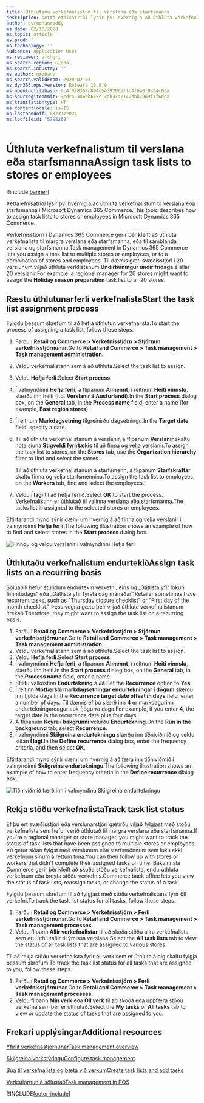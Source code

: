 ```yaml
---
title: Úthlutaðu verkefnalistum til verslana eða starfsmanna
description: Þetta efnisatriði lýsir því hvernig á að úthluta verkefnalistum til verslana eða starfsmanna í Microsoft Dynamics 365 Commerce.
author: gvrmohanreddy
ms.date: 02/10/2020
ms.topic: article
ms.prod: ''
ms.technology: ''
audience: Application User
ms.reviewer: v-chgri
ms.search.region: Global
ms.search.industry: ''
ms.author: gmohanv
ms.search.validFrom: 2020-02-03
ms.dyn365.ops.version: Release 10.0.9
ms.openlocfilehash: 0c4f028367c894c54392963ffc4f6a0f0c04c03a
ms.sourcegitcommit: 3cdc42346bb653c13ab33a7142dbb7969f1f6dda
ms.translationtype: HT
ms.contentlocale: is-IS
ms.lasthandoff: 03/31/2021
ms.locfileid: "5795262"
---
```

# <a name="assign-task-lists-to-stores-or-employees"></a><span data-ttu-id="8ad04-103">Úthluta verkefnalistum til verslana eða starfsmanna</span><span class="sxs-lookup"><span data-stu-id="8ad04-103">Assign task lists to stores or employees</span></span>

[!include [banner](includes/banner.md)]

<span data-ttu-id="8ad04-104">Þetta efnisatriði lýsir því hvernig á að úthluta verkefnalistum til verslana eða starfsmanna í Microsoft Dynamics 365 Commerce.</span><span class="sxs-lookup"><span data-stu-id="8ad04-104">This topic describes how to assign task lists to stores or employees in Microsoft Dynamics 365 Commerce.</span></span>

<span data-ttu-id="8ad04-105">Verkefnisstjórn í Dynamics 365 Commerce gerir þér kleift að úthluta verkefnalista til margra verslana eða starfsmanna, eða til samblanda verslana og starfsmanna.</span><span class="sxs-lookup"><span data-stu-id="8ad04-105">Task management in Dynamics 365 Commerce lets you assign a task list to multiple stores or employees, or to a combination of stores and employees.</span></span> <span data-ttu-id="8ad04-106">Til dæmis gæti svæðisstjóri í 20 verslunum viljað úthluta verklistanum **Undirbúningur undir frídaga** á allar 20 verslanir.</span><span class="sxs-lookup"><span data-stu-id="8ad04-106">For example, a regional manager for 20 stores might want to assign the **Holiday season preparation** task list to all 20 stores.</span></span>

## <a name="start-the-task-list-assignment-process"></a><span data-ttu-id="8ad04-107">Ræstu úthlutunarferli verkefnalista</span><span class="sxs-lookup"><span data-stu-id="8ad04-107">Start the task list assignment process</span></span>

<span data-ttu-id="8ad04-108">Fylgdu þessum skrefum til að hefja úthlutun verkefnalista.</span><span class="sxs-lookup"><span data-stu-id="8ad04-108">To start the process of assigning a task list, follow these steps.</span></span>

1. <span data-ttu-id="8ad04-109">Farðu í **Retail og Commerce \> Verkefnisstjórn \> Stjórnun verkefnisstjórnunar**.</span><span class="sxs-lookup"><span data-stu-id="8ad04-109">Go to **Retail and Commerce \> Task management \> Task management administration**.</span></span>
1. <span data-ttu-id="8ad04-110">Veldu verkefnalistann sem á að úthluta.</span><span class="sxs-lookup"><span data-stu-id="8ad04-110">Select the task list to assign.</span></span>
1. <span data-ttu-id="8ad04-111">Veldu **Hefja ferli**.</span><span class="sxs-lookup"><span data-stu-id="8ad04-111">Select **Start process**.</span></span>
1. <span data-ttu-id="8ad04-112">Í valmyndinni **Hefja ferli**, á flipanum **Almennt**, í reitnum **Heiti vinnslu**, slærðu inn heiti (t.d. **Verslanir á Austurlandi**).</span><span class="sxs-lookup"><span data-stu-id="8ad04-112">In the **Start process** dialog box, on the **General** tab, in the **Process name** field, enter a name (for example, **East region stores**).</span></span>
1. <span data-ttu-id="8ad04-113">Í reitnum **Markdagsetning** tilgreinirðu dagsetningu.</span><span class="sxs-lookup"><span data-stu-id="8ad04-113">In the **Target date** field, specify a date.</span></span>
1. <span data-ttu-id="8ad04-114">Til að úthluta verkefnalistanum á verslanir, á flipanum **Verslanir** skaltu nota síuna **Stigveldi fyrirtækis** til að finna og velja verslanir.</span><span class="sxs-lookup"><span data-stu-id="8ad04-114">To assign the task list to stores, on the **Stores** tab, use the **Organization hierarchy** filter to find and select the stores.</span></span>

    <span data-ttu-id="8ad04-115">Til að úthluta verkefnalistanum á starfsmenn, á flipanum **Starfskraftar** skaltu finna og velja starfsmennina.</span><span class="sxs-lookup"><span data-stu-id="8ad04-115">To assign the task list to employees, on the **Workers** tab, find and select the employees.</span></span>

1. <span data-ttu-id="8ad04-116">Veldu **Í lagi** til að hefja ferlið.</span><span class="sxs-lookup"><span data-stu-id="8ad04-116">Select **OK** to start the process.</span></span> <span data-ttu-id="8ad04-117">Verkefnalistinn er úthlutað til valinna verslana eða starfsmanna.</span><span class="sxs-lookup"><span data-stu-id="8ad04-117">The tasks list is assigned to the selected stores or employees.</span></span>

<span data-ttu-id="8ad04-118">Eftirfarandi mynd sýnir dæmi um hvernig á að finna og velja verslanir í valmyndinni **Hefja ferli**.</span><span class="sxs-lookup"><span data-stu-id="8ad04-118">The following illustration shows an example of how to find and select stores in the **Start process** dialog box.</span></span>

![Finndu og veldu verslanir í valmyndinni Hefja ferli](media/HQ-Assign-Tasks-Lists.png)

## <a name="assign-task-lists-on-a-recurring-basis"></a><span data-ttu-id="8ad04-120">Úthlutaðu verkefnalistum endurtekið</span><span class="sxs-lookup"><span data-stu-id="8ad04-120">Assign task lists on a recurring basis</span></span>

<span data-ttu-id="8ad04-121">Söluaðili hefur stundum endurtekin verkefni, eins og „Gátlista yfir lokun fimmtudags“ eða „Gátlista yfir fyrsta dag mánaðar“.</span><span class="sxs-lookup"><span data-stu-id="8ad04-121">Retailer sometimes have recurrent tasks, such as "Thursday closure checklist" or "First day of the month checklist."</span></span> <span data-ttu-id="8ad04-122">Þess vegna gætu þeir viljað úthluta verkefnalistanum ítrekað.</span><span class="sxs-lookup"><span data-stu-id="8ad04-122">Therefore, they might want to assign the task list on a recurring basis.</span></span>

1. <span data-ttu-id="8ad04-123">Farðu í **Retail og Commerce \> Verkefnisstjórn \> Stjórnun verkefnisstjórnunar**.</span><span class="sxs-lookup"><span data-stu-id="8ad04-123">Go to **Retail and Commerce \> Task management \> Task management administration**.</span></span>
1. <span data-ttu-id="8ad04-124">Veldu verkefnalistann sem á að úthluta.</span><span class="sxs-lookup"><span data-stu-id="8ad04-124">Select the task list to assign.</span></span>
1. <span data-ttu-id="8ad04-125">Veldu **Hefja ferli**.</span><span class="sxs-lookup"><span data-stu-id="8ad04-125">Select **Start process**.</span></span>
1. <span data-ttu-id="8ad04-126">Í valmyndinni **Hefja ferli**, á flipanum **Almennt**, í reitnum **Heiti vinnslu**, slærðu inn heiti.</span><span class="sxs-lookup"><span data-stu-id="8ad04-126">In the **Start process** dialog box, on the **General** tab, in the **Process name** field, enter a name.</span></span>
1. <span data-ttu-id="8ad04-127">Stilltu valkostinn **Endurtekning** á **Já**.</span><span class="sxs-lookup"><span data-stu-id="8ad04-127">Set the **Recurrence** option to **Yes**.</span></span>
1. <span data-ttu-id="8ad04-128">Í reitinn **Mótfærsla markdagsetningar endurtekningar í dögum** slærðu inn fjölda daga.</span><span class="sxs-lookup"><span data-stu-id="8ad04-128">In the **Recurrence target date offset in days** field, enter a number of days.</span></span> <span data-ttu-id="8ad04-129">Til dæmis ef þú slærð inn **4** er markdagurinn endurtekningardagur auk fjögurra daga.</span><span class="sxs-lookup"><span data-stu-id="8ad04-129">For example, if you enter **4**, the target date is the recurrence date plus four days.</span></span>
1. <span data-ttu-id="8ad04-130">Á flipanum **Keyra í bakgrunni** velurðu **Endurtekning**.</span><span class="sxs-lookup"><span data-stu-id="8ad04-130">On the **Run in the background** tab, select **Recurrence**.</span></span>
1. <span data-ttu-id="8ad04-131">Í valmyndinni **Skilgreina endurtekningu** slærðu inn tíðniviðmið og veldu síðan **Í lagi**.</span><span class="sxs-lookup"><span data-stu-id="8ad04-131">In the **Define recurrence** dialog box, enter the frequency criteria, and then select **OK**.</span></span>

<span data-ttu-id="8ad04-132">Eftirfarandi mynd sýnir dæmi um hvernig á að færa inn tíðniviðmið í valmyndinni **Skilgreina endurtekningu**.</span><span class="sxs-lookup"><span data-stu-id="8ad04-132">The following illustration shows an example of how to enter frequency criteria in the **Define recurrence** dialog box.</span></span>

![Tíðniviðmið færð inn í valmyndina Skilgreina endurtekningu](media/HQ-Assign-Tasks-Lists-Recurrently.png)

## <a name="track-task-list-status"></a><span data-ttu-id="8ad04-134">Rekja stöðu verkefnalista</span><span class="sxs-lookup"><span data-stu-id="8ad04-134">Track task list status</span></span>

<span data-ttu-id="8ad04-135">Ef þú ert svæðisstjóri eða verslunarstjóri gætirðu viljað fylgjast með stöðu verkefnalista sem hefur verið úthlutað til margra verslana eða starfsmanna.</span><span class="sxs-lookup"><span data-stu-id="8ad04-135">If you're a regional manager or store manager, you might want to track the status of task lists that have been assigned to multiple stores or employees.</span></span> <span data-ttu-id="8ad04-136">Þú getur síðan fylgst með verslunum eða starfsmönnum sem luku ekki verkefnum sínum á réttum tíma.</span><span class="sxs-lookup"><span data-stu-id="8ad04-136">You can then follow up with stores or workers that didn't complete their assigned tasks on time.</span></span> <span data-ttu-id="8ad04-137">Bakvinnsla Commerce gerir þér kleift að skoða stöðu verkefnalista, endurúthluta verkefnum eða breyta stöðu verkefnis.</span><span class="sxs-lookup"><span data-stu-id="8ad04-137">Commerce back office lets you view the status of task lists, reassign tasks, or change the status of a task.</span></span>

<span data-ttu-id="8ad04-138">Fylgdu þessum skrefum til að fylgjast með stöðu verkefnalistans fyrir öll verkefni.</span><span class="sxs-lookup"><span data-stu-id="8ad04-138">To track the task list status for all tasks, follow these steps.</span></span>

1. <span data-ttu-id="8ad04-139">Farðu í **Retail og Commerce \> Verkefnisstjórn \> Ferli verkefnisstjórnunar**.</span><span class="sxs-lookup"><span data-stu-id="8ad04-139">Go to **Retail and Commerce \> Task management \> Task management processes**.</span></span>
1. <span data-ttu-id="8ad04-140">Veldu flipann **Allir verkefnalistar** til að skoða stöðu allra verkefnalista sem eru úthlutaðir til ýmissa verslana.</span><span class="sxs-lookup"><span data-stu-id="8ad04-140">Select the **All task lists** tab to view the status of all task lists that are assigned to various stores.</span></span>

<span data-ttu-id="8ad04-141">Til að rekja stöðu verkefnalista fyrir öll verk sem er úthluta á þig skaltu fylgja þessum skrefum.</span><span class="sxs-lookup"><span data-stu-id="8ad04-141">To track the task list status for all tasks that are assigned to you, follow these steps.</span></span>

1. <span data-ttu-id="8ad04-142">Farðu í **Retail og Commerce \> Verkefnisstjórn \> Ferli verkefnisstjórnunar**.</span><span class="sxs-lookup"><span data-stu-id="8ad04-142">Go to **Retail and Commerce \> Task management \> Task management processes**.</span></span>
1. <span data-ttu-id="8ad04-143">Veldu flipann **Mín verk** eða **Öll verk** til að skoða eða uppfæra stöðu verkefna sem þér er úthlutað.</span><span class="sxs-lookup"><span data-stu-id="8ad04-143">Select the **My tasks** or **All tasks** tab to view or update the status of tasks that are assigned to you.</span></span>

## <a name="additional-resources"></a><span data-ttu-id="8ad04-144">Frekari upplýsingar</span><span class="sxs-lookup"><span data-stu-id="8ad04-144">Additional resources</span></span>

[<span data-ttu-id="8ad04-145">Yfirlit verkefnastjórnunar</span><span class="sxs-lookup"><span data-stu-id="8ad04-145">Task management overview</span></span>](task-mgmt-overview.md)

[<span data-ttu-id="8ad04-146">Skilgreina verkstýringu</span><span class="sxs-lookup"><span data-stu-id="8ad04-146">Configure task management</span></span>](task-mgmt-configure.md)

[<span data-ttu-id="8ad04-147">Búa til verkefnalista og bæta við verkum</span><span class="sxs-lookup"><span data-stu-id="8ad04-147">Create task lists and add tasks</span></span>](task-mgmt-create-lists.md)

[<span data-ttu-id="8ad04-148">Verkstjórnun á sölustað</span><span class="sxs-lookup"><span data-stu-id="8ad04-148">Task management in POS</span></span>](task-mgmt-POS.md)


[!INCLUDE[footer-include](../includes/footer-banner.md)]
